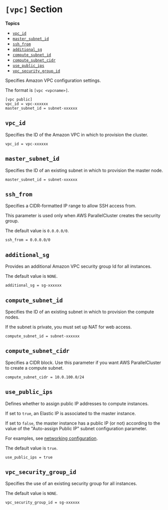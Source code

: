 # `[vpc]` Section<a name="vpc-section"></a>

**Topics**
+ [`vpc_id`](#vpc-id)
+ [`master_subnet_id`](#master-subnet-id)
+ [`ssh_from`](#ssh-from)
+ [`additional_sg`](#additional-sg)
+ [`compute_subnet_id`](#compute-subnet-id)
+ [`compute_subnet_cidr`](#compute-subnet-cidr)
+ [`use_public_ips`](#use-public-ips)
+ [`vpc_security_group_id`](#vpc-security-group-id)

Specifies Amazon VPC configuration settings\.

The format is `[vpc <vpcname>]`\.

```
[vpc public]
vpc_id = vpc-xxxxxx
master_subnet_id = subnet-xxxxxx
```

## `vpc_id`<a name="vpc-id"></a>

Specifies the ID of the Amazon VPC in which to provision the cluster\.

```
vpc_id = vpc-xxxxxx
```

## `master_subnet_id`<a name="master-subnet-id"></a>

Specifies the ID of an existing subnet in which to provision the master node\.

```
master_subnet_id = subnet-xxxxxx
```

## `ssh_from`<a name="ssh-from"></a>

Specifies a CIDR\-formatted IP range to allow SSH access from\.

This parameter is used only when AWS ParallelCluster creates the security group\.

The default value is `0.0.0.0/0`\.

```
ssh_from = 0.0.0.0/0
```

## `additional_sg`<a name="additional-sg"></a>

Provides an additional Amazon VPC security group Id for all instances\.

The default value is `NONE`\.

```
additional_sg = sg-xxxxxx
```

## `compute_subnet_id`<a name="compute-subnet-id"></a>

Specifies the ID of an existing subnet in which to provision the compute nodes\.

If the subnet is private, you must set up NAT for web access\.

```
compute_subnet_id = subnet-xxxxxx
```

## `compute_subnet_cidr`<a name="compute-subnet-cidr"></a>

Specifies a CIDR block\. Use this parameter if you want AWS ParallelCluster to create a compute subnet\.

```
compute_subnet_cidr = 10.0.100.0/24
```

## `use_public_ips`<a name="use-public-ips"></a>

Defines whether to assign public IP addresses to compute instances\.

If set to `true`, an Elastic IP is associated to the master instance\.

If set to `false`, the master instance has a public IP \(or not\) according to the value of the "Auto\-assign Public IP" subnet configuration parameter\.

For examples, see [networking configuration](networking.md)\.

The default value is `true`\.

```
use_public_ips = true
```

## `vpc_security_group_id`<a name="vpc-security-group-id"></a>

Specifies the use of an existing security group for all instances\.

The default value is `NONE`\.

```
vpc_security_group_id = sg-xxxxxx
```